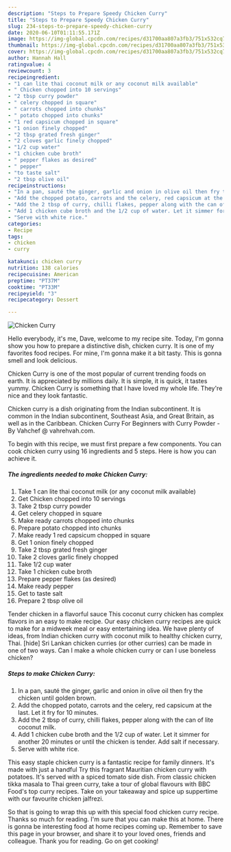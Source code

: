 ```yaml
---
description: "Steps to Prepare Speedy Chicken Curry"
title: "Steps to Prepare Speedy Chicken Curry"
slug: 234-steps-to-prepare-speedy-chicken-curry
date: 2020-06-10T01:11:55.171Z
image: https://img-global.cpcdn.com/recipes/d31700aa807a3fb3/751x532cq70/chicken-curry-recipe-main-photo.jpg
thumbnail: https://img-global.cpcdn.com/recipes/d31700aa807a3fb3/751x532cq70/chicken-curry-recipe-main-photo.jpg
cover: https://img-global.cpcdn.com/recipes/d31700aa807a3fb3/751x532cq70/chicken-curry-recipe-main-photo.jpg
author: Hannah Hall
ratingvalue: 4
reviewcount: 3
recipeingredient:
- "1 can lite thai coconut milk or any coconut milk available"
- " Chicken chopped into 10 servings"
- "2 tbsp curry powder"
- " celery chopped in square"
- " carrots chopped into chunks"
- " potato chopped into chunks"
- "1 red capsicum chopped in square"
- "1 onion finely chopped"
- "2 tbsp grated fresh ginger"
- "2 cloves garlic finely chopped"
- "1/2 cup water"
- "1 chicken cube broth"
- " pepper flakes as desired"
- " pepper"
- "to taste salt"
- "2 tbsp olive oil"
recipeinstructions:
- "In a pan, sauté the ginger, garlic and onion in olive oil then fry the chicken until golden brown."
- "Add the chopped potato, carrots and the celery, red capsicum at the last. Let it fry for 10 minutes."
- "Add the 2 tbsp of curry, chilli flakes, pepper along with the can of lite coconut milk."
- "Add 1 chicken cube broth and the 1/2 cup of water. Let it simmer for another 20 minutes or until the chicken is tender. Add salt if necessary."
- "Serve with white rice."
categories:
- Recipe
tags:
- chicken
- curry

katakunci: chicken curry 
nutrition: 138 calories
recipecuisine: American
preptime: "PT37M"
cooktime: "PT33M"
recipeyield: "3"
recipecategory: Dessert

---
```



![Chicken Curry](https://img-global.cpcdn.com/recipes/d31700aa807a3fb3/751x532cq70/chicken-curry-recipe-main-photo.jpg)

Hello everybody, it's me, Dave, welcome to my recipe site. Today, I'm gonna show you how to prepare a distinctive dish, chicken curry. It is one of my favorites food recipes. For mine, I'm gonna make it a bit tasty. This is gonna smell and look delicious.

Chicken Curry is one of the most popular of current trending foods on earth. It is appreciated by millions daily. It is simple, it is quick, it tastes yummy. Chicken Curry is something that I have loved my whole life. They're nice and they look fantastic.

Chicken curry is a dish originating from the Indian subcontinent. It is common in the Indian subcontinent, Southeast Asia, and Great Britain, as well as in the Caribbean. Chicken Curry For Beginners with Curry Powder - By Vahchef @ vahrehvah.com.


To begin with this recipe, we must first prepare a few components. You can cook chicken curry using 16 ingredients and 5 steps. Here is how you can achieve it.

<!--inarticleads1-->

##### The ingredients needed to make Chicken Curry:

1. Take 1 can lite thai coconut milk (or any coconut milk available)
1. Get  Chicken chopped into 10 servings
1. Take 2 tbsp curry powder
1. Get  celery chopped in square
1. Make ready  carrots chopped into chunks
1. Prepare  potato chopped into chunks
1. Make ready 1 red capsicum chopped in square
1. Get 1 onion finely chopped
1. Take 2 tbsp grated fresh ginger
1. Take 2 cloves garlic finely chopped
1. Take 1/2 cup water
1. Take 1 chicken cube broth
1. Prepare  pepper flakes (as desired)
1. Make ready  pepper
1. Get to taste salt
1. Prepare 2 tbsp olive oil


Tender chicken in a flavorful sauce This coconut curry chicken has complex flavors in an easy to make recipe. Our easy chicken curry recipes are quick to make for a midweek meal or easy entertaining idea. We have plenty of ideas, from Indian chicken curry with coconut milk to healthy chicken curry, Thai. [hide] Sri Lankan chicken curries (or other curries) can be made in one of two ways. Can I make a whole chicken curry or can I use boneless chicken? 

<!--inarticleads2-->

##### Steps to make Chicken Curry:

1. In a pan, sauté the ginger, garlic and onion in olive oil then fry the chicken until golden brown.
1. Add the chopped potato, carrots and the celery, red capsicum at the last. Let it fry for 10 minutes.
1. Add the 2 tbsp of curry, chilli flakes, pepper along with the can of lite coconut milk.
1. Add 1 chicken cube broth and the 1/2 cup of water. Let it simmer for another 20 minutes or until the chicken is tender. Add salt if necessary.
1. Serve with white rice.


This easy staple chicken curry is a fantastic recipe for family dinners. It&#39;s made with just a handful Try this fragrant Mauritian chicken curry with potatoes. It&#39;s served with a spiced tomato side dish. From classic chicken tikka masala to Thai green curry, take a tour of global flavours with BBC Food&#39;s top curry recipes. Take on your takeaway and spice up suppertime with our favourite chicken jalfrezi. 

So that is going to wrap this up with this special food chicken curry recipe. Thanks so much for reading. I'm sure that you can make this at home. There is gonna be interesting food at home recipes coming up. Remember to save this page in your browser, and share it to your loved ones, friends and colleague. Thank you for reading. Go on get cooking!
